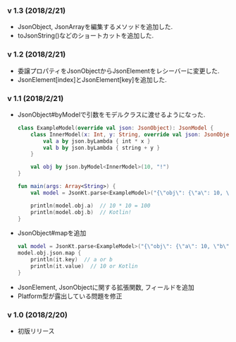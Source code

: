 ### v 1.3 (2018/2/21)
- JsonObject, JsonArrayを編集するメソッドを追加した.
- toJsonString()などのショートカットを追加した.

### v 1.2 (2018/2/21)  
- 委譲プロパティをJsonObjectからJsonElementをレシーバーに変更した.
- JsonElement[index]とJsonElement[key]を追加した.

### v 1.1 (2018/2/21)  
- JsonObject#byModelで引数をモデルクラスに渡せるようになった.  
    ```kotlin
    class ExampleModel(override val json: JsonObject): JsonModel {
        class InnerModel(x: Int, y: String, override val json: JsonObject): JsonModel {
            val a by json.byLambda { int * x }
            val b by json.byLambda { string + y }
        }

        val obj by json.byModel<InnerModel>(10, "!")
    }

    fun main(args: Array<String>) {
        val model = JsonKt.parse<ExampleModel>("{\"obj\": {\"a\": 10, \"b\": \"Kotlin\"}}")

        println(model.obj.a)  // 10 * 10 = 100
        println(model.obj.b)  // Kotlin!
    }
    ```
- JsonObject#mapを追加  
    ```kotlin
    val model = JsonKt.parse<ExampleModel>("{\"obj\": {\"a\": 10, \"b\": \"Kotlin\"}}")
    model.obj.json.map {
        println(it.key)  // a or b
        println(it.value)  // 10 or Kotlin
    }
    ```
- JsonElement, JsonObjectに関する拡張関数, フィールドを追加  
- Platform型が露出している問題を修正  

### v 1.0 (2018/2/20)  
- 初版リリース  
